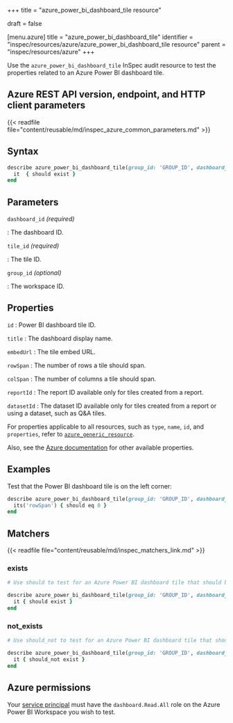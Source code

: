 +++
title = "azure_power_bi_dashboard_tile resource"

draft = false


[menu.azure]
title = "azure_power_bi_dashboard_tile"
identifier = "inspec/resources/azure/azure_power_bi_dashboard_tile resource"
parent = "inspec/resources/azure"
+++

Use the `azure_power_bi_dashboard_tile` InSpec audit resource to test the properties related to an Azure Power BI dashboard tile.

## Azure REST API version, endpoint, and HTTP client parameters

{{< readfile file="content/reusable/md/inspec_azure_common_parameters.md" >}}

## Syntax

```ruby
describe azure_power_bi_dashboard_tile(group_id: 'GROUP_ID', dashboard_id: 'dashboard_ID', title_id: 'TITLE_ID') do
  it  { should exist }
end
```

## Parameters

`dashboard_id` _(required)_

: The dashboard ID.

`tile_id` _(required)_

: The tile ID.

`group_id` _(optional)_

: The workspace ID.

## Properties

`id`
: Power BI dashboard tile ID.

`title`
: The dashboard display name.

`embedUrl`
: The tile embed URL.

`rowSpan`
: The number of rows a tile should span.

`colSpan`
: The number of columns a tile should span.

`reportId`
: The report ID available only for tiles created from a report.

`datasetId`
: The dataset ID available only for tiles created from a report or using a dataset, such as Q&A tiles.

For properties applicable to all resources, such as `type`, `name`, `id`, and `properties`, refer to [`azure_generic_resource`](azure_generic_resource#properties).

Also, see the [Azure documentation](https://docs.microsoft.com/en-us/rest/api/power-bi/dashboards/get-tile) for other available properties.

## Examples

Test that the Power BI dashboard tile is on the left corner:

```ruby
describe azure_power_bi_dashboard_tile(group_id: 'GROUP_ID', dashboard_id: 'dashboard_ID', title_id: 'TITLE_ID')  do
  its('rowSpan') { should eq 0 }
end
```

## Matchers

{{< readfile file="content/reusable/md/inspec_matchers_link.md" >}}

### exists

```ruby
# Use should to test for an Azure Power BI dashboard tile that should be in the resource group.

describe azure_power_bi_dashboard_tile(group_id: 'GROUP_ID', dashboard_id: 'dashboard_ID', title_id: 'TITLE_ID')  do
  it { should exist }
end
```

### not_exists

```ruby
# Use should_not to test for an Azure Power BI dashboard tile that should not be in the resource group.

describe azure_power_bi_dashboard_tile(group_id: 'GROUP_ID', dashboard_id: 'dashboard_ID', title_id: 'TITLE_ID')  do
  it { should_not exist }
end
```

## Azure permissions

Your [service principal](https://learn.microsoft.com/en-us/entra/identity-platform/howto-create-service-principal-portal) must have the `dashboard.Read.All` role on the Azure Power BI Workspace you wish to test.
